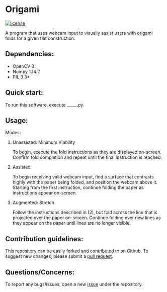 # Origami

[![license](https://img.shields.io/github/license/mashape/apistatus.svg)](https://github.com/concavegit/cv-assisted-origami/blob/master/LICENSE)

A program that uses webcam input to visually assist users with origami folds for a given flat construction.

## Dependencies:

  * OpenCV 3
  * Numpy 1.14.2
  * PIL 3.3+

## Quick start:

To run this software, execute _____.py.

## Usage:

Modes:

1. Unassisted: Minimum Viability

    To begin, execute the fold instructions as they are displayed on-screen. Confirm fold completion and repeat until the final instruction is reached.

2. Assisted

    To begin receiving valid webcam input, find a surface that contrasts highly with the paper being folded, and position the webcam above it. Starting from the first instruction, continue folding the paper as instructions appear on-screen.

3. Augmented: Stretch

    Follow the instructions described in (2), but fold across the line that is projected over the paper on-screen. Continue folding over new lines as they appear on the paper until lines are no longer visible.

## Contribution guidelines:

This repository can be easily forked and contributed to on Github. To suggest new changes, please submit a [pull request](https://github.com/concavegit/cv-assisted-origami/pulls).

## Questions/Concerns:

To report any bugs/issues, open a new [issue](https://github.com/concavegit/cv-assisted-origami/issues) under the repository.
